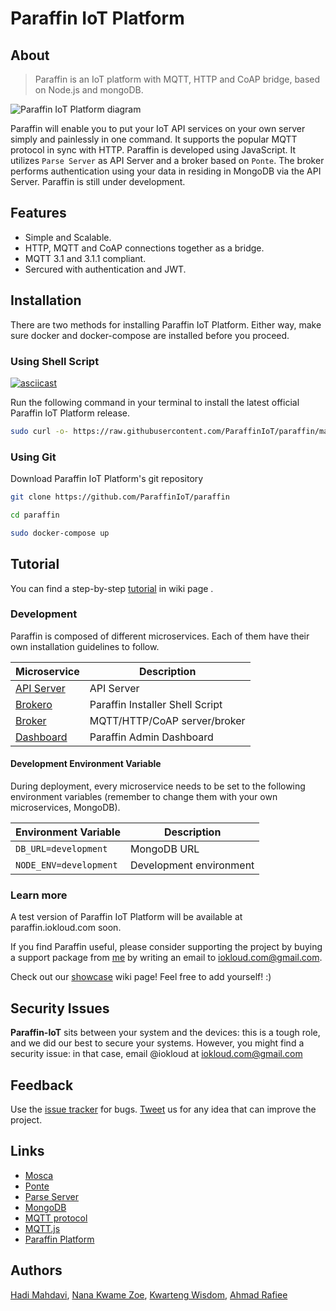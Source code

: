 # Paraffin IoT Platform


## About


> Paraffin is an IoT platform  with MQTT, HTTP and CoAP bridge, based on Node.js and mongoDB.

![Paraffin IoT Platform diagram](https://raw.githubusercontent.com/ParaffinIoT/docs/master/images/ParaffinIoT_Diagram_01.png)

Paraffin will enable you to put your IoT API services on your own server simply and painlessly in one command. It supports the popular MQTT protocol in sync with HTTP. Paraffin is developed using JavaScript. It utilizes `Parse Server` as API Server and a broker based on `Ponte`. The broker performs authentication using your data in residing in MongoDB via the API Server.
Paraffin is still under development.


## Features

* Simple and Scalable.
* HTTP, MQTT and CoAP connections together as a bridge.
* MQTT 3.1 and 3.1.1 compliant.
* Sercured with authentication and JWT.


## Installation

There are two methods for installing Paraffin IoT Platform. Either way, make sure docker and docker-compose are installed before you proceed.

### Using Shell Script

[![asciicast](https://asciinema.org/a/255799.svg)](https://asciinema.org/a/255799)

Run the following command in your terminal to install the latest official Paraffin IoT Platform release.

```bash
sudo curl -o- https://raw.githubusercontent.com/ParaffinIoT/paraffin/master/install.sh | bash
```


### Using Git

Download Paraffin IoT Platform's git repository
```bash
git clone https://github.com/ParaffinIoT/paraffin

cd paraffin

sudo docker-compose up
```



## Tutorial

You can find a step-by-step <a href="https://github.com/ParaffinIoT/paraffin/wiki/Tutorial">tutorial</a> in wiki page .

### Development

Paraffin is composed of different microservices.
Each of them have their own installation guidelines to follow.

| Microservice  | Description |
| ------------- | ------------- |
| [API Server](https://paraffiniot.github.io/apiserver) | API Server |
| [Brokero](https://paraffiniot.github.io/brokero)  | Paraffin Installer Shell Script |
| [Broker](https://paraffiniot.github.io/broker) | MQTT/HTTP/CoAP server/broker |
| [Dashboard](https://paraffiniot.github.io/dashboard) | Paraffin Admin Dashboard |


#### Development Environment Variable

During deployment, every microservice needs to be set to the following environment variables (remember to change them with your own microservices, MongoDB).

| Environment Variable | Description |
| ------------- | ------------- |
| `DB_URL=development` | MongoDB URL |
| `NODE_ENV=development` | Development environment |



### Learn more

A test version of Paraffin IoT Platform will be available at paraffin.iokloud.com soon.

If you find Paraffin useful, please consider supporting the project by buying a support package
from [me](http://twitter.com/iokloud) by writing an email to iokloud.com@gmail.com.

Check out our [showcase](https://github.com/ParaffinIoT/paraffin/wiki/IOK-Express-Showcases) wiki
page! Feel free to add yourself! :)

## Security Issues

__Paraffin-IoT__ sits between your system and the devices: this is a tough role, and we did our best to secure your systems.
However, you might find a security issue: in that case, email @iokloud at iokloud.com@gmail.com


## Feedback

Use the [issue tracker](https://github.com/ParaffinIoT/paraffin/issues) for bugs.
[Tweet](http://twitter.com/iokloud) us for any idea that can improve the project.


## Links

* [Mosca](http://github.com/mcollina/mosca)
* [Ponte](https://github.com/eclipse/ponte)
* [Parse Server](https://parseplatform.org)
* [MongoDB](https://www.mongodb.com/)
* [MQTT protocol](http://mqtt.org)
* [MQTT.js](http://github.com/adamvr/MQTT.js)
* [Paraffin Platform](https://paraffiniot.github.io)


## Authors

[Hadi Mahdavi](https://github.com/expandboard),
[Nana Kwame Zoe](https://github.com/banphlet),
[Kwarteng Wisdom](https://github.com/Wisdom0063),
[Ahmad Rafiee](https://github.com/AhmadRafiee)

